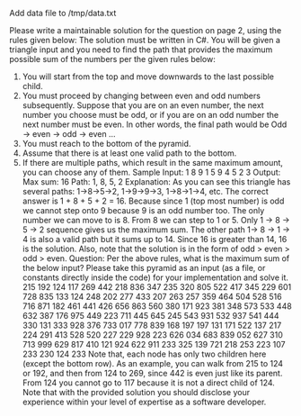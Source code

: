Add data file to /tmp/data.txt

Please write a maintainable solution for the question on page 2, using the rules given below:
The solution must be written in C#.
You will be given a triangle input and you need to find the path that provides the maximum possible
sum of the numbers per the given rules below:
1. You will start from the top and move downwards to the last possible child.
2. You must proceed by changing between even and odd numbers subsequently. Suppose that you
are on an even number, the next number you choose must be odd, or if you are on an odd number
the next number must be even. In other words, the final path would be Odd -> even -> odd -> even
…
3. You must reach to the bottom of the pyramid.
4. Assume that there is at least one valid path to the bottom.
5. If there are multiple paths, which result in the same maximum amount, you can choose any of
them.
Sample Input:
1
8 9
1 5 9
4 5 2 3
Output:
Max sum: 16
Path: 1, 8, 5, 2
Explanation:
As you can see this triangle has several paths: 1->8->5->2, 1->9->9->3, 1->8->1->4, etc.
The correct answer is 1 + 8 + 5 + 2 = 16. Because since 1 (top most number) is odd we cannot step
onto 9 because 9 is an odd number too. The only number we can move to is 8. From 8 we can step
to 1 or 5. Only 1 -> 8 -> 5 -> 2 sequence gives us the maximum sum. The other path 1-> 8 -> 1 -> 4 is
also a valid path but it sums up to 14. Since 16 is greater than 14, 16 is the solution. Also, note that
the solution is in the form of odd > even > odd > even. 
Question:
Per the above rules, what is the maximum sum of the below input? Please take this pyramid as an
input (as a file, or constants directly inside the code) for your implementation and solve it.
215
192 124
117 269 442
218 836 347 235
320 805 522 417 345
229 601 728 835 133 124
248 202 277 433 207 263 257
359 464 504 528 516 716 871 182
461 441 426 656 863 560 380 171 923
381 348 573 533 448 632 387 176 975 449
223 711 445 645 245 543 931 532 937 541 444
330 131 333 928 376 733 017 778 839 168 197 197
131 171 522 137 217 224 291 413 528 520 227 229 928
223 626 034 683 839 052 627 310 713 999 629 817 410 121
924 622 911 233 325 139 721 218 253 223 107 233 230 124 233
Note that, each node has only two children here (except the bottom row). As an example, you can
walk from 215 to 124 or 192, and then from 124 to 269, since 442 is even just like its parent. From
124 you cannot go to 117 because it is not a direct child of 124.
Note that with the provided solution you should disclose your experience within your level of
expertise as a software developer.
